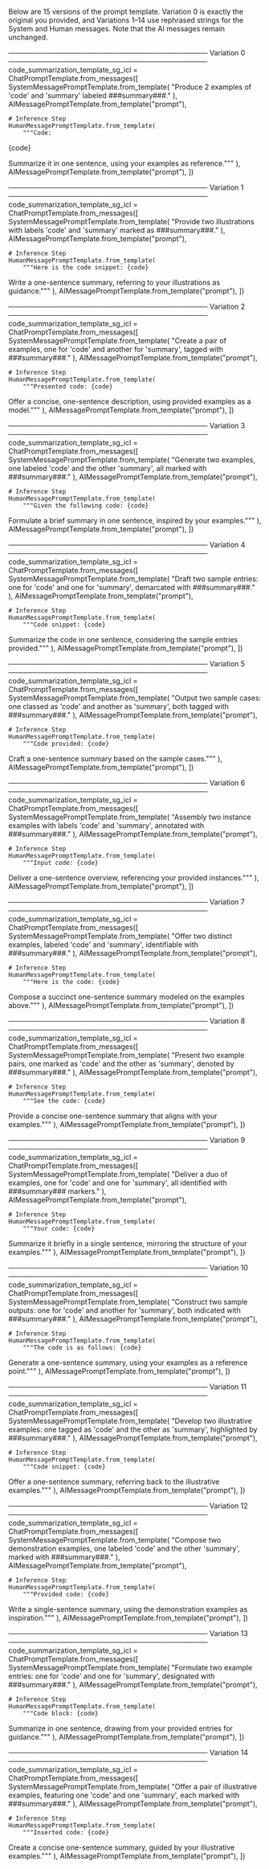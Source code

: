 Below are 15 versions of the prompt template. Variation 0 is exactly the original you provided, and Variations 1–14 use rephrased strings for the System and Human messages. Note that the AI messages remain unchanged.

────────────────────────────────────────
Variation 0
────────────────────────────────────────
code_summarization_template_sg_icl = ChatPromptTemplate.from_messages([
    SystemMessagePromptTemplate.from_template(
        "Produce 2 examples of 'code' and 'summary' labeled ###summary###."
    ),
    AIMessagePromptTemplate.from_template("prompt"),

    # Inference Step
    HumanMessagePromptTemplate.from_template(
        """Code:
{code}

Summarize it in one sentence, using your examples as reference."""
    ),
    AIMessagePromptTemplate.from_template("prompt"),
])

────────────────────────────────────────
Variation 1
────────────────────────────────────────
code_summarization_template_sg_icl = ChatPromptTemplate.from_messages([
    SystemMessagePromptTemplate.from_template(
        "Provide two illustrations with labels 'code' and 'summary' marked as ###summary###."
    ),
    AIMessagePromptTemplate.from_template("prompt"),

    # Inference Step
    HumanMessagePromptTemplate.from_template(
        """Here is the code snippet: {code}

Write a one-sentence summary, referring to your illustrations as guidance."""
    ),
    AIMessagePromptTemplate.from_template("prompt"),
])

────────────────────────────────────────
Variation 2
────────────────────────────────────────
code_summarization_template_sg_icl = ChatPromptTemplate.from_messages([
    SystemMessagePromptTemplate.from_template(
        "Create a pair of examples, one for 'code' and another for 'summary', tagged with ###summary###."
    ),
    AIMessagePromptTemplate.from_template("prompt"),

    # Inference Step
    HumanMessagePromptTemplate.from_template(
        """Presented code: {code}

Offer a concise, one-sentence description, using provided examples as a model."""
    ),
    AIMessagePromptTemplate.from_template("prompt"),
])

────────────────────────────────────────
Variation 3
────────────────────────────────────────
code_summarization_template_sg_icl = ChatPromptTemplate.from_messages([
    SystemMessagePromptTemplate.from_template(
        "Generate two examples, one labeled 'code' and the other 'summary', all marked with ###summary###."
    ),
    AIMessagePromptTemplate.from_template("prompt"),

    # Inference Step
    HumanMessagePromptTemplate.from_template(
        """Given the following code: {code}

Formulate a brief summary in one sentence, inspired by your examples."""
    ),
    AIMessagePromptTemplate.from_template("prompt"),
])

────────────────────────────────────────
Variation 4
────────────────────────────────────────
code_summarization_template_sg_icl = ChatPromptTemplate.from_messages([
    SystemMessagePromptTemplate.from_template(
        "Draft two sample entries: one for 'code' and one for 'summary', demarcated with ###summary###."
    ),
    AIMessagePromptTemplate.from_template("prompt"),

    # Inference Step
    HumanMessagePromptTemplate.from_template(
        """Code snippet: {code}

Summarize the code in one sentence, considering the sample entries provided."""
    ),
    AIMessagePromptTemplate.from_template("prompt"),
])

────────────────────────────────────────
Variation 5
────────────────────────────────────────
code_summarization_template_sg_icl = ChatPromptTemplate.from_messages([
    SystemMessagePromptTemplate.from_template(
        "Output two sample cases: one classed as 'code' and another as 'summary', both tagged with ###summary###."
    ),
    AIMessagePromptTemplate.from_template("prompt"),

    # Inference Step
    HumanMessagePromptTemplate.from_template(
        """Code provided: {code}

Craft a one-sentence summary based on the sample cases."""
    ),
    AIMessagePromptTemplate.from_template("prompt"),
])

────────────────────────────────────────
Variation 6
────────────────────────────────────────
code_summarization_template_sg_icl = ChatPromptTemplate.from_messages([
    SystemMessagePromptTemplate.from_template(
        "Assembly two instance examples with labels 'code' and 'summary', annotated with ###summary###."
    ),
    AIMessagePromptTemplate.from_template("prompt"),

    # Inference Step
    HumanMessagePromptTemplate.from_template(
        """Input code: {code}

Deliver a one-sentence overview, referencing your provided instances."""
    ),
    AIMessagePromptTemplate.from_template("prompt"),
])

────────────────────────────────────────
Variation 7
────────────────────────────────────────
code_summarization_template_sg_icl = ChatPromptTemplate.from_messages([
    SystemMessagePromptTemplate.from_template(
        "Offer two distinct examples, labeled 'code' and 'summary', identifiable with ###summary###."
    ),
    AIMessagePromptTemplate.from_template("prompt"),

    # Inference Step
    HumanMessagePromptTemplate.from_template(
        """Here is the code: {code}

Compose a succinct one-sentence summary modeled on the examples above."""
    ),
    AIMessagePromptTemplate.from_template("prompt"),
])

────────────────────────────────────────
Variation 8
────────────────────────────────────────
code_summarization_template_sg_icl = ChatPromptTemplate.from_messages([
    SystemMessagePromptTemplate.from_template(
        "Present two example pairs, one marked as 'code' and the other as 'summary', denoted by ###summary###."
    ),
    AIMessagePromptTemplate.from_template("prompt"),

    # Inference Step
    HumanMessagePromptTemplate.from_template(
        """See the code: {code}

Provide a concise one-sentence summary that aligns with your examples."""
    ),
    AIMessagePromptTemplate.from_template("prompt"),
])

────────────────────────────────────────
Variation 9
────────────────────────────────────────
code_summarization_template_sg_icl = ChatPromptTemplate.from_messages([
    SystemMessagePromptTemplate.from_template(
        "Deliver a duo of examples, one for 'code' and one for 'summary', all identified with ###summary### markers."
    ),
    AIMessagePromptTemplate.from_template("prompt"),

    # Inference Step
    HumanMessagePromptTemplate.from_template(
        """Your code: {code}

Summarize it briefly in a single sentence, mirroring the structure of your examples."""
    ),
    AIMessagePromptTemplate.from_template("prompt"),
])

────────────────────────────────────────
Variation 10
────────────────────────────────────────
code_summarization_template_sg_icl = ChatPromptTemplate.from_messages([
    SystemMessagePromptTemplate.from_template(
        "Construct two sample outputs: one for 'code' and another for 'summary', both indicated with ###summary###."
    ),
    AIMessagePromptTemplate.from_template("prompt"),

    # Inference Step
    HumanMessagePromptTemplate.from_template(
        """The code is as follows: {code}

Generate a one-sentence summary, using your examples as a reference point."""
    ),
    AIMessagePromptTemplate.from_template("prompt"),
])

────────────────────────────────────────
Variation 11
────────────────────────────────────────
code_summarization_template_sg_icl = ChatPromptTemplate.from_messages([
    SystemMessagePromptTemplate.from_template(
        "Develop two illustrative examples: one tagged as 'code' and the other as 'summary', highlighted by ###summary###."
    ),
    AIMessagePromptTemplate.from_template("prompt"),

    # Inference Step
    HumanMessagePromptTemplate.from_template(
        """Code snippet: {code}

Offer a one-sentence summary, referring back to the illustrative examples."""
    ),
    AIMessagePromptTemplate.from_template("prompt"),
])

────────────────────────────────────────
Variation 12
────────────────────────────────────────
code_summarization_template_sg_icl = ChatPromptTemplate.from_messages([
    SystemMessagePromptTemplate.from_template(
        "Compose two demonstration examples, one labeled 'code' and the other 'summary', marked with ###summary###."
    ),
    AIMessagePromptTemplate.from_template("prompt"),

    # Inference Step
    HumanMessagePromptTemplate.from_template(
        """Provided code: {code}

Write a single-sentence summary, using the demonstration examples as inspiration."""
    ),
    AIMessagePromptTemplate.from_template("prompt"),
])

────────────────────────────────────────
Variation 13
────────────────────────────────────────
code_summarization_template_sg_icl = ChatPromptTemplate.from_messages([
    SystemMessagePromptTemplate.from_template(
        "Formulate two example entries: one for 'code' and one for 'summary', designated with ###summary###."
    ),
    AIMessagePromptTemplate.from_template("prompt"),

    # Inference Step
    HumanMessagePromptTemplate.from_template(
        """Code block: {code}

Summarize in one sentence, drawing from your provided entries for guidance."""
    ),
    AIMessagePromptTemplate.from_template("prompt"),
])

────────────────────────────────────────
Variation 14
────────────────────────────────────────
code_summarization_template_sg_icl = ChatPromptTemplate.from_messages([
    SystemMessagePromptTemplate.from_template(
        "Offer a pair of illustrative examples, featuring one 'code' and one 'summary', each marked with ###summary###."
    ),
    AIMessagePromptTemplate.from_template("prompt"),

    # Inference Step
    HumanMessagePromptTemplate.from_template(
        """Inserted code: {code}

Create a concise one-sentence summary, guided by your illustrative examples."""
    ),
    AIMessagePromptTemplate.from_template("prompt"),
])
